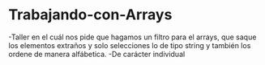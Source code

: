 # Trabajando-con-Arrays
-Taller en el cuál nos pide que hagamos un filtro para el arrays, que saque los elementos extraños y solo selecciones lo de tipo string y también los ordene de manera alfábetica.
-De carácter individual
